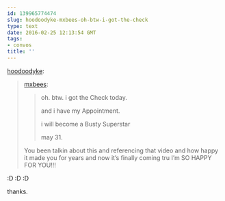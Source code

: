 ```yaml
---
id: 139965774474
slug: hoodoodyke-mxbees-oh-btw-i-got-the-check
type: text
date: 2016-02-25 12:13:54 GMT
tags:
- convos
title: ''
---
```

<p><a class="tumblr_blog" href="http://hoodoodyke.tumblr.com/post/139946242399">hoodoodyke</a>:</p>
<blockquote>
<p><a class="tumblr_blog" href="http://mxbees.tumblr.com/post/139943444764">mxbees</a>:</p>
<blockquote>
<p>oh. btw. i got the Check today.</p>

<p>and i have my Appointment.</p>

<p>i will become a Busty Superstar</p>

<p>may 31.</p>
</blockquote>
<p>You been talkin about this and referencing that video and how happy it made you for years and now it’s finally coming tru I’m SO HAPPY FOR YOU!!!</p>
</blockquote>

:D :D :D

thanks. 